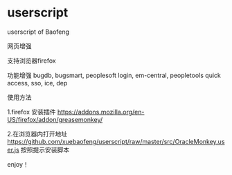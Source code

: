 userscript
==========

userscript of Baofeng

网页增强



支持浏览器firefox

功能增强
bugdb, bugsmart, peoplesoft login, em-central, peopletools quick access, sso, ice, dep


使用方法

1.firefox
安装插件
https://addons.mozilla.org/en-US/firefox/addon/greasemonkey/

2.在浏览器内打开地址
https://github.com/xuebaofeng/userscript/raw/master/src/OracleMonkey.user.js
按照提示安装脚本

enjoy！
